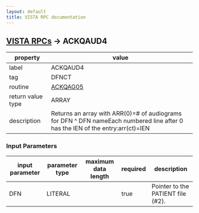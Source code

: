 ```yaml
---
layout: default
title: VISTA RPC documentation
---
```




## [VISTA RPCs](TableOfContent.md) &#8594; ACKQAUD4 

 property | value 
--- | --- 
 label | ACKQAUD4
 tag | DFNCT
 routine | [ACKQAG05](http://code.osehra.org/dox/Routine_ACKQAG05_source.html)
 return value type | ARRAY
 description | Returns an array with ARR(0)=# of audiograms for DFN ^ DFN nameEach numbered line after 0 has the IEN of the entry:arr(ct)=IEN

### Input Parameters

| input parameter | parameter type | maximum data length | required | description | 
| --- | --- | --- | --- | --- | 
| DFN | LITERAL |  | true | Pointer to the PATIENT file (#2). | 